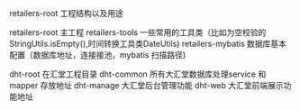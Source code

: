 retailers-root 工程结构以及用途

retailers-root 主工程
retailers-tools  一些常用的工具类（比如为空校验的StringUtils.isEmpty(),时间转换工具类DateUtils)
retailers-mybatis  数据库基本配置（数据库地址，连接接池，mybatis 扫描路径)

dht-root 在汇堂工程目录
dht-common 所有大汇堂数据库处理service 和mapper 存放地址
dht-manage 大汇堂后台管理功能
dht-web 大汇堂前端展示功能地址
